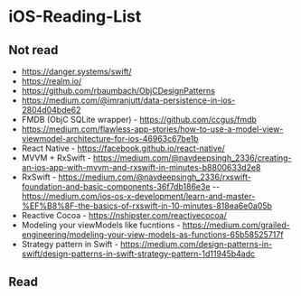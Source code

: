 # iOS-Reading-List

## Not read
- https://danger.systems/swift/
- https://realm.io/
- https://github.com/rbaumbach/ObjCDesignPatterns
- https://medium.com/@imranjutt/data-persistence-in-ios-2804d04bde62
- FMDB (ObjC SQLite wrapper) - https://github.com/ccgus/fmdb
- https://medium.com/flawless-app-stories/how-to-use-a-model-view-viewmodel-architecture-for-ios-46963c67be1b
- React Native - https://facebook.github.io/react-native/
- MVVM + RxSwift - https://medium.com/@navdeepsingh_2336/creating-an-ios-app-with-mvvm-and-rxswift-in-minutes-b8800633d2e8
- RxSwift - https://medium.com/@navdeepsingh_2336/rxswift-foundation-and-basic-components-36f7db186e3e
-- https://medium.com/ios-os-x-development/learn-and-master-%EF%B8%8F-the-basics-of-rxswift-in-10-minutes-818ea6e0a05b
- Reactive Cocoa - https://nshipster.com/reactivecocoa/
- Modeling your viewModels like fucntions - https://medium.com/grailed-engineering/modeling-your-view-models-as-functions-65b58525717f
- Strategy pattern in Swift - https://medium.com/design-patterns-in-swift/design-patterns-in-swift-strategy-pattern-1d11945b4adc

## Read
